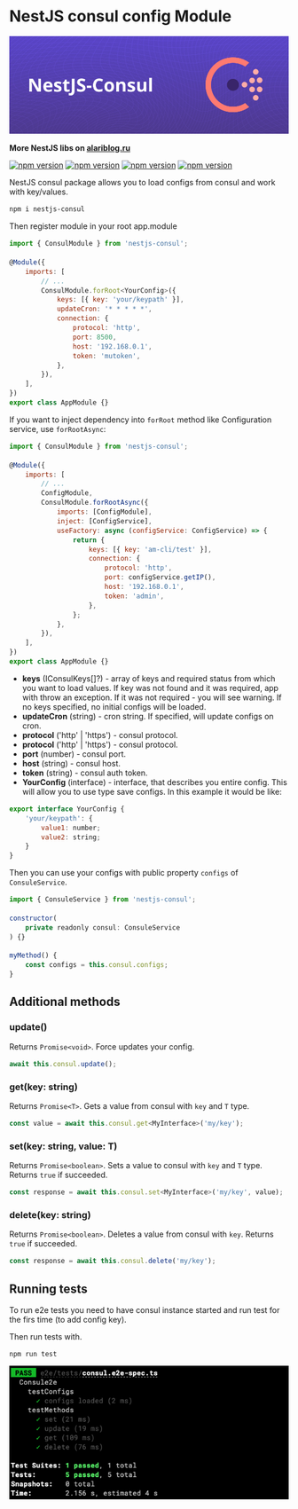 # NestJS consul config Module

![alt cover](https://github.com/AlariCode/nestjs-consul/raw/master/img/logo.jpg)

**More NestJS libs on [alariblog.ru](https://alariblog.ru)**

[![npm version](https://badgen.net/npm/v/nestjs-consul)](https://www.npmjs.com/package/nestjs-dotenv)
[![npm version](https://badgen.net/npm/license/nestjs-consul)](https://www.npmjs.com/package/nestjs-dotenv)
[![npm version](https://badgen.net/github/open-issues/AlariCode/nestjs-consul)](https://github.com/AlariCode/nestjs-dotenv/issues)
[![npm version](https://badgen.net/github/prs/AlariCode/nestjs-consul)](https://github.com/AlariCode/nestjs-dotenv/pulls)

NestJS consul package allows you to load configs from consul and work with key/values.

```bash
npm i nestjs-consul
```

Then register module in your root app.module

```javascript
import { ConsulModule } from 'nestjs-consul';

@Module({
	imports: [
		// ...
		ConsulModule.forRoot<YourConfig>({
            keys: [{ key: 'your/keypath' }],
            updateCron: '* * * * *',
            connection: {
                protocol: 'http',
                port: 8500,
                host: '192.168.0.1',
                token: 'mutoken',
            },
        }),
	],
})
export class AppModule {}
```

If you want to inject dependency into `forRoot` method like Configuration service, use `forRootAsync`:

```javascript
import { ConsulModule } from 'nestjs-consul';

@Module({
	imports: [
		// ...
        ConfigModule,
        ConsulModule.forRootAsync({
            imports: [ConfigModule],
            inject: [ConfigService],
            useFactory: async (configService: ConfigService) => {
                return {
                    keys: [{ key: 'am-cli/test' }],
                    connection: {
                        protocol: 'http',
                        port: configService.getIP(),
                        host: '192.168.0.1',
                        token: 'admin',
                    },
                };
            },
        }),
	],
})
export class AppModule {}
```

- **keys** (IConsulKeys[]?) - array of keys and required status from which you want to load values. If key was not found and it was required, app with throw an exception. If it was not required - you will see warning. If no keys specified, no initial configs will be loaded.  
- **updateCron** (string) - cron string. If specified, will update configs on cron.
- **protocol** ('http' | 'https') - consul protocol.
- **protocol** ('http' | 'https') - consul protocol.
- **port** (number) - consul port.
- **host** (string) - consul host.
- **token** (string) - consul auth token.
- **YourConfig** (interface) - interface, that describes you entire config. This will allow you to use type save configs. In this example it would be like:

```javascript
export interface YourConfig {
    'your/keypath': {
        value1: number;
        value2: string;
    }
}
```

Then you can use your configs with public property `configs` of `ConsuleService`.

```javascript
import { ConsuleService } from 'nestjs-consul';

constructor(
	private readonly consul: ConsuleService
) {}

myMethod() {
    const configs = this.consul.configs;
}

```

## Additional methods

### update()
Returns `Promise<void>`. Force updates your config.

```javascript
await this.consul.update();
```

### get<T>(key: string)
Returns `Promise<T>`. Gets a value from consul with `key` and `T` type.

```javascript
const value = await this.consul.get<MyInterface>('my/key');
```

### set<T>(key: string, value: T)
Returns `Promise<boolean>`. Sets a value to consul with `key` and `T` type. Returns `true` if succeeded.

```javascript
const response = await this.consul.set<MyInterface>('my/key', value);
```

### delete(key: string)
Returns `Promise<boolean>`. Deletes a value from consul with `key`. Returns `true` if succeeded.

```javascript
const response = await this.consul.delete('my/key');
```

## Running tests
To run e2e tests you need to have consul instance started and run test for the firs time (to add config key).

Then run tests with.
```
npm run test
```
![alt cover](https://github.com/AlariCode/nestjs-consul/raw/master/img/tests.png)
